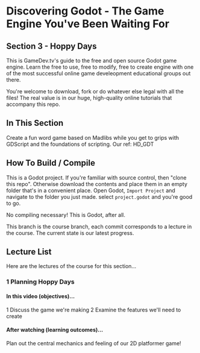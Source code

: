 ﻿# Discovering Godot - The Game Engine You've Been Waiting For
## Section 3 - Hoppy Days
This is GameDev.tv's guide to the free and open source Godot game engine.  Learn the free to use, free to modify, free to create engine with one of the most successful online game develeopment educational groups out there.

You're welcome to download, fork or do whatever else legal with all the files! The real value is in our huge, high-quality online tutorials that accompany this repo.

## In This Section
Create a fun word game based on Madlibs while you get to grips with GDScript and the foundations of scripting.   Our ref: HD_GDT

## How To Build / Compile
This is a Godot project. If you're familiar with source control, then "clone this repo". Otherwise download the contents and place them in an empty folder that's in a convenient place.  Open Godot, ``Import Project`` and navigate to the folder you just made.  select ``project.godot`` and you're good to go.

No compiling necessary!  This is Godot, after all.

This branch is the course branch, each commit corresponds to a lecture in the course. The current state is our latest progress.

## Lecture List
Here are the lectures of the course for this section...

### 1 Planning Hoppy Days
#### In this video (objectives)…
1 Discuss the game we're making 
2 Examine the features we'll need to create

#### After watching (learning outcomes)…
Plan out the central mechanics and feeling of our 2D platformer game!
